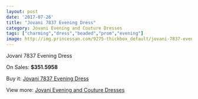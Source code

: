 ```yaml
---
layout: post
date: '2017-07-26'
title: "Jovani 7837 Evening Dress"
category: Jovani Evening and Couture Dresses
tags: ["charming","dress","beaded","prom","evening"]
image: http://img.princessan.com/9275-thickbox_default/jovani-7837-evening-dress.jpg
---
```

Jovani 7837 Evening Dress

On Sales: **$351.5958**
<a href="https://www.princessan.com/en/jovani-evening-and-couture-dresses/4063-jovani-7837-evening-dress.html"><amp-img layout="responsive" width="600" height="600" src="//img.princessan.com/9275-thickbox_default/jovani-7837-evening-dress.jpg" alt="Jovani 7837 Evening Dress 0" /></a>
<a href="https://www.princessan.com/en/jovani-evening-and-couture-dresses/4063-jovani-7837-evening-dress.html"><amp-img layout="responsive" width="600" height="600" src="//img.princessan.com/9276-thickbox_default/jovani-7837-evening-dress.jpg" alt="Jovani 7837 Evening Dress 1" /></a>

Buy it: [Jovani 7837 Evening Dress](https://www.princessan.com/en/jovani-evening-and-couture-dresses/4063-jovani-7837-evening-dress.html "Jovani 7837 Evening Dress")

View more: [Jovani Evening and Couture Dresses](https://www.princessan.com/en/27-jovani-evening-and-couture-dresses "Jovani Evening and Couture Dresses")